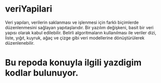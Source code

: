 # veriYapilari

<p> Veri yapıları, verilerin saklanması ve işlenmesi için farklı biçimlerde düzenlenmesini sağlayan yapıtaşlarıdır. Bir yazılım değişkeni, 
basit bir veri yapısı olarak kabul edilebilir. Belirli algoritmaların kullanılması ile veriler dizi, liste, yığıt, kuyruk, ağaç ve çizge 
gibi veri modellerine dönüştürülerek düzenlenebilir.</p>

# Bu repoda konuyla ilgili yazdigim kodlar bulunuyor.
